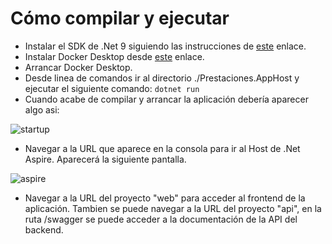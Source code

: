 # Cómo compilar y ejecutar
- Instalar el SDK de .Net 9 siguiendo las instrucciones de [este](https://dotnet.microsoft.com/es-es/) enlace.
- Instalar Docker Desktop desde [este](https://www.docker.com/products/docker-desktop/) enlace.
- Arrancar Docker Desktop.
- Desde linea de comandos ir al directorio ./Prestaciones.AppHost y ejecutar el siguiente comando: ``dotnet run``
- Cuando acabe de compilar y arrancar la aplicación debería aparecer algo asi:

![startup](https://github.com/user-attachments/assets/bbc3fc6f-b4bf-45d8-b47e-5deab70ae80b)

- Navegar a la URL que aparece en la consola para ir al Host de .Net Aspire. Aparecerá la siguiente pantalla.

![aspire](https://github.com/user-attachments/assets/4b2bc789-5a1b-4ba2-92ce-9884d6729b92)

- Navegar a la URL del proyecto "web" para acceder al frontend de la aplicación. Tambien se puede navegar a la URL del proyecto "api", en la ruta /swagger se puede acceder a la documentación de la API del backend.

